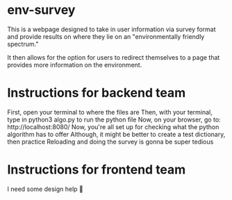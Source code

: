 # env-survey
This is a webpage designed to take in user information via survey format and provide results on where they lie on an "environmentally friendly spectrum."

It then allows for the option for users to redirect themselves to a page that provides more information on the environment.

# Instructions for backend team

First, open your terminal to where the files are
Then, with your terminal, type in python3 algo.py to run the python file
Now, on your browser, go to:  http://localhost:8080/
Now, you're all set up for checking what the python algorithm has to offer
Although, it might be better to create a test dictionary, then practice
Reloading and doing the survey is gonna be super tedious

# Instructions for frontend team

I need some design help 🥺
